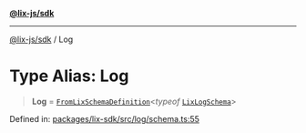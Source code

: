 [**@lix-js/sdk**](../README.md)

***

[@lix-js/sdk](../README.md) / Log

# Type Alias: Log

> **Log** = [`FromLixSchemaDefinition`](FromLixSchemaDefinition.md)\<*typeof* [`LixLogSchema`](../variables/LixLogSchema.md)\>

Defined in: [packages/lix-sdk/src/log/schema.ts:55](https://github.com/opral/monorepo/blob/3025726c2bce8185b41ef0b1b2f7cc069ebcf2b0/packages/lix-sdk/src/log/schema.ts#L55)
